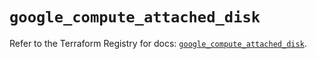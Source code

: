 # `google_compute_attached_disk`

Refer to the Terraform Registry for docs: [`google_compute_attached_disk`](https://registry.terraform.io/providers/hashicorp/google/6.17.0/docs/resources/compute_attached_disk).
